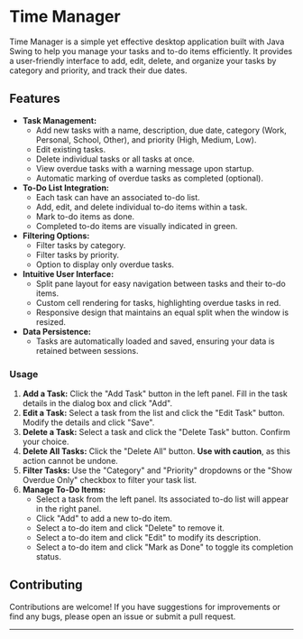 # Time Manager

Time Manager is a simple yet effective desktop application built with Java Swing to help you manage your tasks and to-do items efficiently. It provides a user-friendly interface to add, edit, delete, and organize your tasks by category and priority, and track their due dates.

## Features

* **Task Management:**
    * Add new tasks with a name, description, due date, category (Work, Personal, School, Other), and priority (High, Medium, Low).
    * Edit existing tasks.
    * Delete individual tasks or all tasks at once.
    * View overdue tasks with a warning message upon startup.
    * Automatic marking of overdue tasks as completed (optional).
* **To-Do List Integration:**
    * Each task can have an associated to-do list.
    * Add, edit, and delete individual to-do items within a task.
    * Mark to-do items as done.
    * Completed to-do items are visually indicated in green.
* **Filtering Options:**
    * Filter tasks by category.
    * Filter tasks by priority.
    * Option to display only overdue tasks.
* **Intuitive User Interface:**
    * Split pane layout for easy navigation between tasks and their to-do items.
    * Custom cell rendering for tasks, highlighting overdue tasks in red.
    * Responsive design that maintains an equal split when the window is resized.
* **Data Persistence:**
    * Tasks are automatically loaded and saved, ensuring your data is retained between sessions.


### Usage

1.  **Add a Task:** Click the "Add Task" button in the left panel. Fill in the task details in the dialog box and click "Add".
2.  **Edit a Task:** Select a task from the list and click the "Edit Task" button. Modify the details and click "Save".
3.  **Delete a Task:** Select a task and click the "Delete Task" button. Confirm your choice.
4.  **Delete All Tasks:** Click the "Delete All" button. **Use with caution**, as this action cannot be undone.
5.  **Filter Tasks:** Use the "Category" and "Priority" dropdowns or the "Show Overdue Only" checkbox to filter your task list.
6.  **Manage To-Do Items:**
    * Select a task from the left panel. Its associated to-do list will appear in the right panel.
    * Click "Add" to add a new to-do item.
    * Select a to-do item and click "Delete" to remove it.
    * Select a to-do item and click "Edit" to modify its description.
    * Select a to-do item and click "Mark as Done" to toggle its completion status.


## Contributing

Contributions are welcome! If you have suggestions for improvements or find any bugs, please open an issue or submit a pull request.


---
